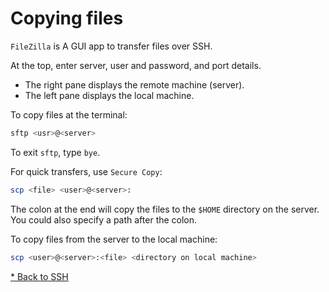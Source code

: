 # Copying files

`FileZilla` is A GUI app to transfer files over SSH.

At the top, enter server, user and password, and port details.
* The right pane displays the remote machine (server).
* The left pane displays the local machine.

To copy files at the terminal:

```bash
sftp <usr>@<server>
```

To exit `sftp`, type `bye`.

For quick transfers, use `Secure Copy`:

```bash
scp <file> <user>@<server>:
```

The colon at the end will copy the files to the `$HOME` directory on the server.\
You could also specify a path after the colon.

To copy files from the server to the local machine:

```bash
scp <user>@<server>:<file> <directory on local machine>
```

[* Back to SSH](00-ssh.md)


